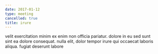 ```yaml
---
date: 2017-01-12
type: meeting
cancelled: true
title: irure
---
```

velit exercitation minim ex enim non officia pariatur. dolore in eu sed sunt sint ea dolore consequat. nulla elit, dolor tempor irure qui occaecat laboris aliqua. fugiat deserunt labore